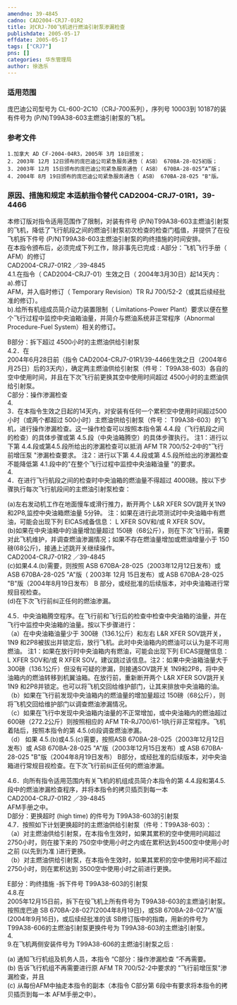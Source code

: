 ```yaml
---
amendno: 39-4845  
cadno: CAD2004-CRJ7-01R2  
title: 对CRJ-700飞机进行燃油引射泵渗漏检查  
publishdate: 2005-05-17  
effdate: 2005-05-17  
tags: ["CRJ7"]  
pns: []  
categories: 华东管理局  
author: 徐逸乐  
---
```

  
### 适用范围  
庞巴迪公司型号为 CL-600-2C10（CRJ-700系列），序列号 10003到 10187的装有件号为 (P/N)T99A38-603主燃油引射泵的飞机。  
  
<!--more-->  
### 参考文件  
    1.加拿大 AD CF-2004-04R3，2005年 3月 18日颁发；  
    2. 2003年 12月 12日颁布的庞巴迪公司紧急服务通告（ ASB） 670BA-28-025初版；  
    3. 2003年 12月 15日颁布的庞巴迪公司紧急服务通告（ ASB） 670BA-28-025“A”版；  
    4. 2004年 8月 19日颁布的庞巴迪公司紧急服务通告（ ASB） 670BA-28-025 "B"版。  
  
### 原因、措施和规定 本适航指令替代 CAD2004-CRJ7-01R1，39-4466  
  
本修订版对指令适用范围作了限制，对装有件号 (P/N)T99A38-603主燃油引射泵的飞机，降低了飞行航段之间的燃油引射泵初次检查的检查门槛值，并提供了在役飞机拆下件号 (P/N)T99A38-603主燃油引射泵的昀终措施的时间安排。  
在本指令颁布后，必须完成下列工作，除非事先已完成 : A部分：飞机飞行手册（ AFM）的修订  
  CAD2004-CRJ7-01R2  ／39-4845  
4.1.在指令（ CAD2004-CRJ7-01）生效之日（ 2004年3月30日）起14天内：  
a).修订  
AFM，并入临时修订（ Temporary Revision）TR RJ 700/52-2（或其后续经批准的修订）。  
b).给所有机组成员简介动力装置限制（ Limitations-Power Plant）要求以便在整个飞行过程中监控中央油箱油量，并简介与燃油系统非正常程序（Abnormal Procedure-Fuel System）相关的修订。  
  
B部分：拆下超过 4500小时的主燃油供给引射泵  
4.2．在  
2004年6月28日前（指令 CAD2004-CRJ7-01R1/39-4466生效之日（2004年6月25日）后的3天内），确定两主燃油供给引射泵（件号： T99A38-603）各自的空中使用时间，并且在下次飞行前更换其空中使用时间超过 4500小时的主燃油供给引射泵。  
C部分：操作渗漏检查  
4.  
3．在本指令生效之日起的14天内，对安装有任何一个累积空中使用时间超过500小时（或两个都超过 500小时）主燃油供给引射泵（件号： T99A38-603）的飞机，进行操作渗漏检查。这一操作检查可以按照本指令第 4.4.段（飞行航段之间的检查）的具体步骤或第 4.5.段（中央油箱腾空）的具体步骤执行。 注1：进行以下第 4.4.段或第4.5.段所给出的渗漏检查可以抵消 AFM TR 700/52-2中的"飞行前增压泵 "渗漏检查要求。 注2：进行以下第 4.4.段或第 4.5.段所给出的渗漏检查不能降低第 4.1.段中的"在整个飞行过程中监控中央油箱油量 "的要求。  
4.  
4．在进行飞行航段之间的检查时中央油箱的燃油量不得超过 4000磅。按以下步骤执行每次飞行航段间的主燃油引射泵检查：  
  
(a)左右发动机工作在地面慢车或滑行推力，断开两个 L&R XFER SOV跳开关1N9和2P8,监控中央油箱燃油量 5分钟。 注：如果在进行此项测试时中央油箱中有燃油，可能会出现下列 EICAS戒备信息： L XFER SOV和/或 R XFER SOV。  
(b)如果在中央油箱中的油量增加量超过 150磅（68公斤），则在下次飞行前，需要对此飞机维护，并调查燃油渗漏情况；如果不存在燃油量增加或燃油增量小于 150磅(68公斤)，接通上述跳开关继续操作。  
  CAD2004-CRJ7-01R2  ／39-4845  
(c)如果4.4.(b)需要，则按照 ASB 670BA-28-025（2003年12月12日发布）或 ASB 670BA-28-025 "A"版（ 2003年 12月 15日发布）或 ASB 670BA-28-025 "B"版（2004年8月19日发布） B 部分，或经批准的后续版本，对中央油箱进行常规目视检查。  
(d)在下次飞行前纠正任何的燃油渗漏。  
  
4.5．中央油箱腾空程序。在飞行前和飞行后的检查中检查中央油箱的油量，并在飞行中监控中央油箱的油量。按以下步骤进行：  
（a）在中央油箱油量少于 300磅（136.1公斤）和左右 L&R XFER SOV跳开关，1N9 和2P8被拔出并锁定后，放行飞机。此时中央油箱内的燃油可以认为是不可用燃油。 注1：如果在放行时中央油箱内有燃油，可能会出现下列 EICAS提醒信息：L XFER SOV和/或 R XFER SOV。建议跳过该信息。注2：如果中央油箱油量大于 300磅（136.1公斤）但没有可疑的渗漏，则接通SOV跳开关 1N9和2P8，将中央油箱内的燃油转移到机翼油箱。在放行前，重新断开两个 L&R XFER SOV跳开关1N9 和2P8并锁定。也可以将飞机交回给维护部门，让其来排放中央油箱的油。  
（b）如果在飞行前发现中央油箱内的燃油量的增加量超过 150磅（68公斤），则将飞机交回给维护部门以调查燃油渗漏情况。  
（c）如果在飞行中发现中央油箱内油量的不正常增加，或中央油箱内的燃油超过 600磅（272.2公斤）则按照相应的 AFM TR-RJ700/61-1执行非正常程序。飞机着陆后，按照本指令的第 4.5.(d)段调查燃油渗漏。  
（d） 如果 4.5.(b)或4.5.(c)需要，按照ASB 670BA-28-025（2003年12月12日发布）或 ASB 670BA-28-025 "A"版（2003年12月15日发布）或 ASB 670BA-28-025 "B"版（2004年8月19日发布） B部分，或经批准的后续版本，对中央油箱进行常规目视检查。在下次飞行前纠正任何的燃油渗漏。  
  
4.6．向所有指令适用范围内有关飞机的机组成员简介本指令的第 4.4.段和第4.5.段中的燃油渗漏检查程序，并将本指令的拷贝插页到每一本  
  CAD2004-CRJ7-01R2  ／39-4845  
AFM手册之中。  
D部分：更换超时 (high time) 的件号为 T99A38-603的引射泵  
4.7．按照如下计划更换超时的主燃油供给引射泵（件号：T99A38-603）：  
（a）对主燃油供给引射泵，在本指令生效时，如果其累积的空中使用时间超过 2750小时，则在接下来的 750空中使用小时之内或在累积达到4500空中使用小时之前 (以先到为准 )进行更换。  
（b）对主燃油供给引射泵，在本指令生效时，如果其累积的空中使用时间不超过 2750小时，则在累积达到 3500空中使用小时之前进行更换。  
  
E部分：昀终措施 -拆下件号 T99A38-603的引射泵  
4.8.在  
2005年12月15日前，拆下在役飞机上所有件号为 T99A38-603的主燃油引射泵。按照庞巴迪 SB 670BA-28-027(2004年8月19日)，或SB 670BA-28-027"A"版(2004年9月16日)，或后续经批准的该 SB修订版中的指南，用新的件号为 T99A38-606的主燃油引射泵更换件号为 T99A38-603的主燃油引射泵。  
4.  
9.在飞机两侧安装件号为 T99A38-606的主燃油引射泵之后 :  
  
(a) 通知飞行机组及机务人员，本指令 “C部分：操作渗漏检查 ”不再需要。  
(b) 告诉飞行机组不再需要进行原 AFM TR 700/52-2中要求的 "飞行前增压泵"渗漏检查，并且  
(c) 从每份AFM中抽走本指令的副本（本指令 C部分第 6段中有要求将本指令的拷贝插页到每一本 AFM手册之中）。  
  
